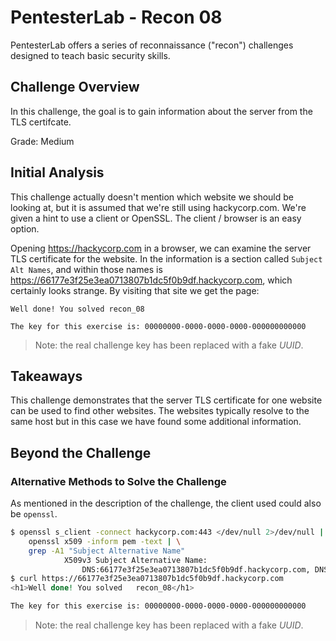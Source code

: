 # PentesterLab - Recon 08

PentesterLab offers a series of reconnaissance ("recon") challenges designed to
teach basic security skills.

## Challenge Overview

In this challenge, the goal is to gain information about the server from the
TLS certifcate.

Grade: Medium

## Initial Analysis

This challenge actually doesn't mention which website we should be looking at,
but it is assumed that we're still using hackycorp.com. We're given a hint to
use a client or OpenSSL. The client / browser is an easy option.

Opening https://hackycorp.com in a browser, we can examine the server TLS
certificate for the website. In the information is a section called `Subject
Alt Names`, and within those names is
https://66177e3f25e3ea0713807b1dc5f0b9df.hackycorp.com, which certainly looks
strange. By visiting that site we get the page:

```
Well done! You solved recon_08

The key for this exercise is: 00000000-0000-0000-0000-000000000000
```

> Note: the real challenge key has been replaced with a fake _UUID_.

## Takeaways

This challenge demonstrates that the server TLS certificate for one website can
be used to find other websites. The websites typically resolve to the same host
but in this case we have found some additional information.

## Beyond the Challenge

### Alternative Methods to Solve the Challenge

As mentioned in the description of the challenge, the client used could also be
`openssl`.

```sh
$ openssl s_client -connect hackycorp.com:443 </dev/null 2>/dev/null | \
    openssl x509 -inform pem -text | \
    grep -A1 "Subject Alternative Name"
            X509v3 Subject Alternative Name:
                DNS:66177e3f25e3ea0713807b1dc5f0b9df.hackycorp.com, DNS:hackycorp.com, DNS:www.hackycorp.com
$ curl https://66177e3f25e3ea0713807b1dc5f0b9df.hackycorp.com
<h1>Well done! You solved   recon_08</h1>

The key for this exercise is: 00000000-0000-0000-0000-000000000000
```

> Note: the real challenge key has been replaced with a fake _UUID_.
